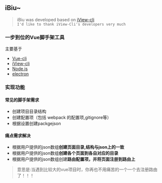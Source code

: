## iBiu~


> iBiu  was developed based on [iView-cli](https://github.com/iview/iview-cli) 
> <br>`I'd like to thank iView-Cli's developers very much`
> 


### 一步到位的Vue脚手架工具
主要基于

- [Vue-cli](https://github.com/vuejs/vue-cli)
- [iView-cli](https://github.com/iview/iview-cli) 
- [Node.js](https://nodejs.org/en/)
- [electron](https://electron.atom.io/)

### 实现功能
#### 常见的脚手架需求
   - 创建项目目录结构
   - 创建配置项（包括 webpack 的配置项,gitignore等）
   - 根据设置创建packgejson
    
#### 痛点需求解决
   - 根据用户提供的json数组**创建页面目录,结构与json上的一致**
   - 根据用户提供的json数组**创建各个页面到各自对应的目录**
   - 根据用户提供的json数组创建**路由配置项，并将页面注册到路由上**

> 意思是:当遇到比较大的vue项目时，你再也不用痛苦的一个一个去注册路由了！！！

